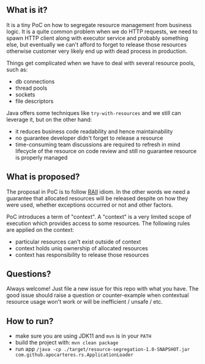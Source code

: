 ## What is it?

It is a tiny PoC on how to segregate resource management from business logic. It is a quite common problem when we
do HTTP requests, we need to spawn HTTP client along with executor service and probably something else, but eventually we
can't afford to forget to release those resources otherwise customer very likely end up with dead process in production. 

Things get complicated when we have to deal with several resource pools, such as: 
- db connections
- thread pools
- sockets
- file descriptors 

Java offers some techniques like ``try-with-resources`` and we still can leverage it, but on the other hand:
- it reduces business code readability and hence maintainability
- no guarantee developer didn't forget to release a resource   
- time-consuming team discussions are required to refresh in mind lifecycle of the resource on code review and still 
no guarantee resource is properly managed

## What is proposed? 

The proposal in PoC is to follow [RAII](https://en.wikipedia.org/wiki/Resource_acquisition_is_initialization) idiom.
In the other words we need a guarantee that allocated resources will be released despite on how they were used, 
whether exceptions occurred or not and other factors. 

PoC introduces a term of "context". A "context" is a very limited scope of execution which provides access to some resources.
The following rules are applied on the context:
- particular resources can't exist outside of context
- context holds uniq ownership of allocated resources
- context has responsibility to release those resources  

## Questions?
Always welcome! Just file a new issue for this repo with what you have. The good issue should raise a question 
or counter-example when contextual resource usage won't work or will be inefficient / unsafe / etc.

## How to run?

- make sure you are using JDK11 and ```mvn``` is in your ```PATH```
- build the project with: ```mvn clean package```
- run app ```/java -cp ./target/resource-segregation-1.0-SNAPSHOT.jar com.github.apocarteres.rs.ApplicationLoader```
